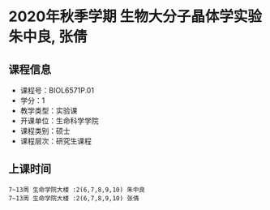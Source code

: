 # 2020年秋季学期 生物大分子晶体学实验 朱中良, 张倩






## 课程信息

- 课程号：BIOL6571P.01
- 学分：1
- 教学类型：实验课
- 开课单位：生命科学学院
- 课程类别：硕士
- 课程层次：研究生课程

## 上课时间

```
7~13周 生命学院大楼 :2(6,7,8,9,10) 朱中良
7~13周 生命学院大楼 :2(6,7,8,9,10) 张倩
```

